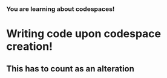 ### You are learning about codespaces!
# Writing code upon codespace creation!


## This has to count as an alteration
